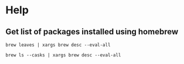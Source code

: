 # Help

## Get list of packages installed using homebrew

```
brew leaves | xargs brew desc --eval-all
```

```
brew ls --casks | xargs brew desc --eval-all
```